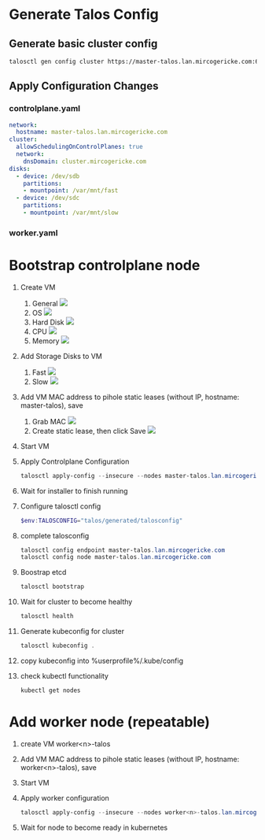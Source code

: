 # Generate Talos Config

## Generate basic cluster config

```bash
talosctl gen config cluster https://master-talos.lan.mircogericke.com:6443 --output-dir ./talos/generated
```

## Apply Configuration Changes

### controlplane.yaml

```yaml
network:
  hostname: master-talos.lan.mircogericke.com
cluster:
  allowSchedulingOnControlPlanes: true
  network:
    dnsDomain: cluster.mircogericke.com
disks:
  - device: /dev/sdb
    partitions:
    - mountpoint: /var/mnt/fast
  - device: /dev/sdc
    partitions:
    - mountpoint: /var/mnt/slow
```

### worker.yaml

# Bootstrap controlplane node

1. Create VM
	1. General
		![](https://i.imgur.com/nWwvtkB.png)
	1. OS
		![](https://i.imgur.com/5kHgLST.png)
	1. Hard Disk
		![](https://i.imgur.com/McGvxl7.png)
	1. CPU
		![](https://i.imgur.com/9h9Bift.png)
	1. Memory
		![](https://i.imgur.com/4CqbfoY.png)

1. Add Storage Disks to VM
	1. Fast
		![](https://i.imgur.com/pYtzedd.png)
	1. Slow
		![](https://i.imgur.com/21Yvcvm.png)

1. Add VM MAC address to pihole static leases (without IP, hostname: master-talos), save
	1. Grab MAC
		![](https://i.imgur.com/nNqoDmy.png)
	1. Create static lease, then click Save
		![](https://i.imgur.com/TtKQOk0.png)


1. Start VM

1. Apply Controlplane Configuration
	```powershell
	talosctl apply-config --insecure --nodes master-talos.lan.mircogericke.com --file talos/generated/controlplane.yaml
	```

1. Wait for installer to finish running

1. Configure talosctl config
	```powershell
	$env:TALOSCONFIG="talos/generated/talosconfig"
	```

1. complete talosconfig
	```powershell
	talosctl config endpoint master-talos.lan.mircogericke.com
	talosctl config node master-talos.lan.mircogericke.com
	```

1. Boostrap etcd
	```powershell
	talosctl bootstrap
	```

1. Wait for cluster to become healthy
	```powershell
	talosctl health
	```
1. Generate kubeconfig for cluster
	```powershell
	talosctl kubeconfig .
	```

1. copy kubeconfig into %userprofile%/.kube/config

1. check kubectl functionality
	```powershell
	kubectl get nodes
	```

# Add worker node (repeatable)

1. create VM worker&lt;n&gt;-talos
1. Add VM MAC address to pihole static leases (without IP, hostname: worker&lt;n&gt;-talos), save
1. Start VM
1. Apply worker configuration
	```powershell
	talosctl apply-config --insecure --nodes worker<n>-talos.lan.mircogericke.com --file config/worker.yaml
	```

1. Wait for node to become ready in kubernetes